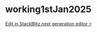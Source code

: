 # working1stJan2025

[Edit in StackBlitz next generation editor ⚡️](https://stackblitz.com/~/github.com/maxxmai007/working1stJan2025)